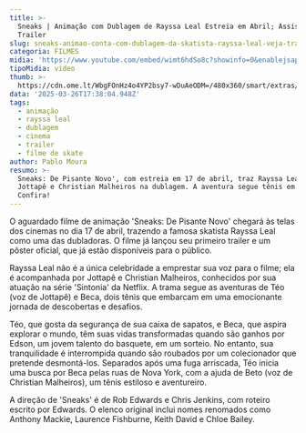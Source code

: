 ```yaml
---
title: >-
  Sneaks | Animação com Dublagem de Rayssa Leal Estreia em Abril; Assista ao
  Trailer
slug: sneaks-animao-conta-com-dublagem-da-skatista-rayssa-leal-veja-trailer
categoria: FILMES
midia: 'https://www.youtube.com/embed/wimt6hdSo8c?showinfo=0&enablejsapi=1'
tipoMidia: video
thumb: >-
  https://cdn.ome.lt/WbgFOnHz4o4YP2bsy7-wDuAeODM=/480x360/smart/extras/conteudos/Captura_de_tela_2025-03-26_131200.png
data: '2025-03-26T17:38:04.948Z'
tags:
  - animação
  - rayssa leal
  - dublagem
  - cinema
  - trailer
  - filme de skate
author: Pablo Moura
resumo: >-
  Sneaks: De Pisante Novo', com estreia em 17 de abril, traz Rayssa Leal,
  Jottapê e Christian Malheiros na dublagem. A aventura segue tênis em NY.
  Confira!
---
```


O aguardado filme de animação 'Sneaks: De Pisante Novo' chegará às telas dos cinemas no dia 17 de abril, trazendo a famosa skatista Rayssa Leal como uma das dubladoras. O filme já lançou seu primeiro trailer e um pôster oficial, que já estão disponíveis para o público.

Rayssa Leal não é a única celebridade a emprestar sua voz para o filme; ela é acompanhada por Jottapê e Christian Malheiros, conhecidos por sua atuação na série 'Sintonia' da Netflix. A trama segue as aventuras de Téo (voz de Jottapê) e Beca, dois tênis que embarcam em uma emocionante jornada de descobertas e desafios.

Téo, que gosta da segurança de sua caixa de sapatos, e Beca, que aspira explorar o mundo, têm suas vidas transformadas quando são ganhos por Edson, um jovem talento do basquete, em um sorteio. No entanto, sua tranquilidade é interrompida quando são roubados por um colecionador que pretende desmontá-los. Separados após uma fuga arriscada, Téo inicia uma busca por Beca pelas ruas de Nova York, com a ajuda de Beto (voz de Christian Malheiros), um tênis estiloso e aventureiro.

A direção de 'Sneaks' é de Rob Edwards e Chris Jenkins, com roteiro escrito por Edwards. O elenco original inclui nomes renomados como Anthony Mackie, Laurence Fishburne, Keith David e Chloe Bailey.
